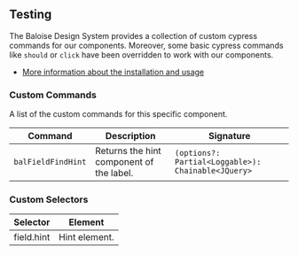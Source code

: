## Testing
 
The Baloise Design System provides a collection of custom cypress commands for our components. Moreover, some basic cypress commands like `should` or `click` have been overridden to work with our components.
 
- [More information about the installation and usage](?path=/docs/development-testing--page)
 
<!-- START: human documentation -->
 

 
<!-- END: human documentation -->
 
### Custom Commands
 
A list of the custom commands for this specific component.
 
| Command            | Description                              | Signature                                          |
| ------------------ | ---------------------------------------- | -------------------------------------------------- |
| `balFieldFindHint` | Returns the hint component of the label. | `(options?: Partial<Loggable>): Chainable<JQuery>` |
 
 
### Custom Selectors

| Selector   | Element       |
| ---------- | ------------- |
| field.hint | Hint element. |

